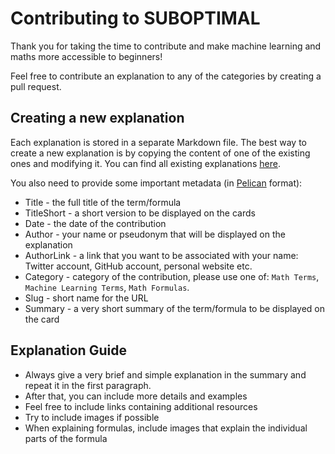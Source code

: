 # Contributing to SUBOPTIMAL

Thank you for taking the time to contribute and make machine learning and maths more accessible to beginners!

Feel free to contribute an explanation to any of the categories by creating a pull request.

## Creating a new explanation

Each explanation is stored in a separate Markdown file. The best way to create a new explanation is by copying the content of one of the existing ones and modifying it. You can find all existing explanations [here](/website/content/explanations).

You also need to provide some important metadata (in [Pelican](https://docs.getpelican.com/en/latest/content.html#file-metadata) format):

-   Title - the full title of the term/formula
-   TitleShort - a short version to be displayed on the cards
-   Date - the date of the contribution
-   Author - your name or pseudonym that will be displayed on the explanation
-   AuthorLink - a link that you want to be associated with your name: Twitter account, GitHub account, personal website etc.
-   Category - category of the contribution, please use one of: `Math Terms`, `Machine Learning Terms`, `Math Formulas`.
-   Slug - short name for the URL
-   Summary - a very short summary of the term/formula to be displayed on the card

## Explanation Guide

-   Always give a very brief and simple explanation in the summary and repeat it in the first paragraph.
-   After that, you can include more details and examples
-   Feel free to include links containing additional resources
-   Try to include images if possible
-   When explaining formulas, include images that explain the individual parts of the formula
